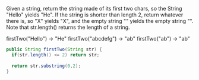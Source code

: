 Given a string, return the string made of its first two chars, so the String "Hello" yields "He". If the string is shorter than length 2, return whatever there is, so "X" yields "X", and the empty string "" yields the empty string "". Note that str.length() returns the length of a string.

firstTwo("Hello") → "He"
firstTwo("abcdefg") → "ab"
firstTwo("ab") → "ab"



```java
public String firstTwo(String str) {
  if(str.length() <= 2) return str;
  
  return str.substring(0,2);
}

```

